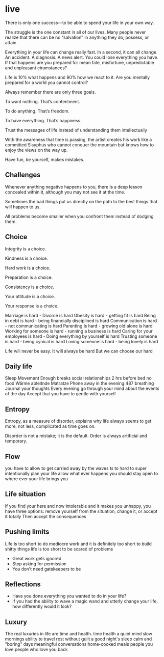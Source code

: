 # live

There is only one success—to be able to spend your life in your own way.

The struggle is the one constant in all of our lives.
Many people never realize that there can be no “salvation” in anything they do, possess, or attain.

Everything in your life can change really fast. In a second, it can all change. An accident. A diagnosis. A news alert. You could lose everything you have. If that happens are you prepared for mean fate, misfortune, unpredictable and unpleasant cirumstances?

Life is 10% what happens and 90% how we react to it.
Are you mentally prepared for a world you cannot control?

Always remember there are only three goals.

To want nothing. That’s contentment.

To do anything. That’s freedom.

To have everything. That’s happiness.

Trust the messages of life instead of understanding them intellectually

With the awareness that time is passing, the artist creates his work like a committed Sisyphus who cannot conquer the mountain but knows how to enjoy the views on the way up.

Have fun, be yourself, makes mistakes.


## Challenges

Whenever anything negative happens to you, there is a deep lesson concealed within it, although you may not see it at the time.

Sometimes the bad things put us directly on the path to the best things that will happen to us.

All problems become smaller when you confront them instead of dodging them.

## Choice

Integrity is a choice.

Kindness is a choice.

Hard work is a choice.

Preparation is a choice.

Consistency is a choice.

Your attitude is a choice.

Your response is a choice.

Marriage is hard - Divorce is hard
Obesity is hard - getting fit is hard
Being in debt is hard - being financially disciplined is hard Communication is hard - not communicating is hard
Parenting is hard - growing old alone is hard
Working for someone is hard - running a business is hard
Caring for your employees is hard - Doing everything by yourself is hard
Trusting someone is hard - being cynical is hard
Loving someone is hard - being lonely is hard

Life will never be easy. It will always be hard But we can choose our hard

## Daily life
Sleep
Movement
Enough breaks
social relationships
2 hrs before bed no food
Wärme ableitnde Matratze
Phone away in the evening
487 breathing
Journal your thoughts
Every evening go through your mind about the events of the day
Accept that you have to gentle with yourself

## Entropy

Entropy, as a measure of disorder, explains why life always seems to get more, not less, complicated as time goes on.

Disorder is not a mistake; it is the default. Order is always artificial and temporary.

## Flow

you have to allow to get carried away by the waves ts to hard to super intentionally plan your life allow what ever happens you should stay open to where ever your life brings you

## Life situation

If you find your here and now intolerable and it makes you unhappy, you have three options: remove yourself from the situation, change it, or accept it totally Then accept the consequences

## Pushing limits

Life is too short to do mediocre work and it is definitely too short to build shitty things life is too short to be scared of problems

- Great work gets ignored
- Stop asking for permission
- You don't need gatekeepers to be

## Reflections

- Have you done everything you wanted to do in your life?
- If you had the ability to wave a magic wand and utterly change your life, how differently would it look?

## Luxury
The real luxuries in life are time and health.
time health
a quiet mind
slow mornings
ability to travel
rest without guilt
a good night's sleep
calm and "boring" days
meaningful conversations
home-cooked meals
people you love
people who love you back
